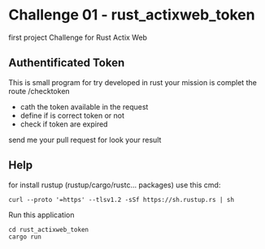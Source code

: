 # Challenge 01 - rust_actixweb_token
first project Challenge for Rust Actix Web 

## Authentificated Token 
This is small program for try developed in rust your mission is complet the route /checktoken
* cath the token available in the request
* define if is correct token or not
* check if token are expired

send me your pull request for look your result

## Help
for install rustup (rustup/cargo/rustc... packages) use this cmd:
```
curl --proto '=https' --tlsv1.2 -sSf https://sh.rustup.rs | sh
```

Run this application 
```
cd rust_actixweb_token
cargo run
```
